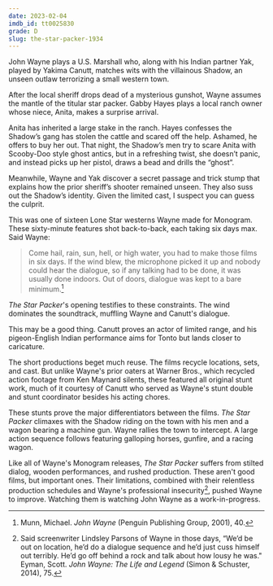 ```yaml
---
date: 2023-02-04
imdb_id: tt0025830
grade: D
slug: the-star-packer-1934
---
```


John Wayne plays a U.S. Marshall who, along with his Indian partner Yak, played by Yakima Canutt, matches wits with the villainous Shadow, an unseen outlaw terrorizing a small western town.

<!-- end -->

After the local sheriff drops dead of a mysterious gunshot, Wayne assumes the mantle of the titular star packer. Gabby Hayes plays a local ranch owner whose niece, Anita, makes a surprise arrival.

Anita has inherited a large stake in the ranch. Hayes confesses the Shadow’s gang has stolen the cattle and scared off the help. Ashamed, he offers to buy her out. That night, the Shadow’s men try to scare Anita with Scooby-Doo style ghost antics, but in a refreshing twist, she doesn’t panic, and instead picks up her pistol, draws a bead and drills the “ghost”.

Meanwhile, Wayne and Yak discover a secret passage and trick stump that explains how the prior sheriff’s shooter remained unseen. They also suss out the Shadow’s identity. Given the limited cast, I suspect you can guess the culprit.

This was one of sixteen Lone Star westerns Wayne made for Monogram. These sixty-minute features shot back-to-back, each taking six days max. Said Wayne:

> Come hail, rain, sun, hell, or high water, you had to make those films in six days. If the wind blew, the microphone picked it up and nobody could hear the dialogue, so if any talking had to be done, it was usually done indoors. Out of doors, dialogue was kept to a bare minimum.[^1]

_The Star Packer_'s opening testifies to these constraints. The wind dominates the soundtrack, muffling Wayne and Canutt's dialogue.

This may be a good thing. Canutt proves an actor of limited range, and his pigeon-English Indian performance aims for Tonto but lands closer to caricature.

The short productions beget much reuse. The films recycle locations, sets, and cast. But unlike Wayne's prior oaters at Warner Bros., which recycled action footage from Ken Maynard silents, these featured all original stunt work, much of it courtesy of Canutt who served as Wayne's stunt double and stunt coordinator besides his acting chores.

These stunts prove the major differentiators between the films. _The Star Packer_ climaxes with the Shadow riding on the town with his men and a wagon bearing a machine gun. Wayne rallies the town to intercept. A large action sequence follows featuring galloping horses, gunfire, and a racing wagon.

Like all of Wayne's Monogram releases, _The Star Packer_ suffers from stilted dialog, wooden performances, and rushed production. These aren't good films, but important ones. Their limitations, combined with their relentless production schedules and Wayne's professional insecurity[^2], pushed Wayne to improve. Watching them is watching John Wayne as a work-in-progress.

[^1]: Munn, Michael. _John Wayne_ (Penguin Publishing Group, 2001), 40.
[^2]: Said screenwriter Lindsley Parsons of Wayne in those days, “We’d be out on location, he’d do a dialogue sequence and he’d just cuss himself out terribly. He’d go off behind a rock and talk about how lousy he was." Eyman, Scott. _John Wayne: The Life and Legend_ (Simon & Schuster, 2014), 75.

